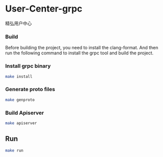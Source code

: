 # User-Center-grpc
精弘用户中心

### Build

Before building the project, you need to install the clang-format. And then run the following command to install the
grpc tool and build the project.

### Install grpc binary

```bash
make install
```

### Generate proto files

```bash
make genproto
```

### Build Apiserver

```bash
make apiserver
```

## Run

```bash
make run
```